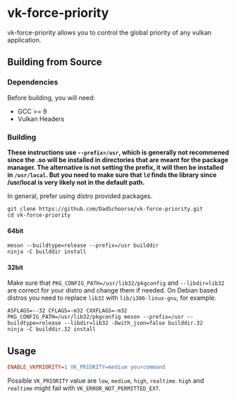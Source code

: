 # vk-force-priority
vk-force-priority allows you to control the global priority of any vulkan application.

## Building from Source

### Dependencies
Before building, you will need:
- GCC >= 9
- Vulkan Headers

### Building

**These instructions use `--prefix=/usr`, which is generally not recommened since the .so will be installed in directories that are meant for the package manager. The alternative is not setting the prefix, it will then be installed in `/usr/local`. But you need to make sure that `ld` finds the library since /usr/local is very likely not in the default path.** 

In general, prefer using distro provided packages.

```
git clone https://github.com/DadSchoorse/vk-force-priority.git
cd vk-force-priority
```

#### 64bit

```
meson --buildtype=release --prefix=/usr builddir
ninja -C builddir install
```
#### 32bit

Make sure that `PKG_CONFIG_PATH=/usr/lib32/pkgconfig` and `--libdir=lib32` are correct for your distro and change them if needed. On Debian based distros you need to replace `lib32` with `lib/i386-linux-gnu`, for example.
```
ASFLAGS=--32 CFLAGS=-m32 CXXFLAGS=-m32 PKG_CONFIG_PATH=/usr/lib32/pkgconfig meson --prefix=/usr --buildtype=release --libdir=lib32 -Dwith_json=false builddir.32
ninja -C builddir.32 install
```

## Usage

```ini
ENABLE_VKPRIORITY=1 VK_PRIORITY=medium yourcommand
```

Possible `VK_PRIORITY` value are `low`, `medium`, `high`, `realtime`. `high` and `realtime` might fail with `VK_ERROR_NOT_PERMITTED_EXT`.
